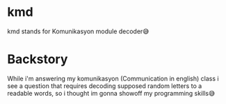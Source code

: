 # kmd
kmd stands for Komunikasyon module decoder😅

# Backstory
While i'm answering my komunikasyon (Communication in english) class
i see a question that requires decoding supposed random letters to
a readable words, so i thought im gonna showoff my programming skills😅
